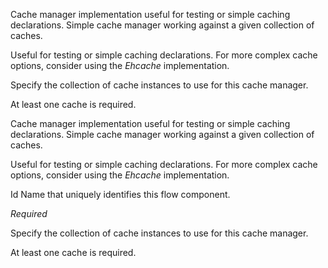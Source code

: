 
Cache manager implementation useful for testing or simple caching declarations.
Simple cache manager working against a given collection of caches.

Useful for testing or simple caching declarations. For more complex cache options, consider using the <i>Ehcache</i> implementation.


Specify the collection of cache instances to use for this cache manager.

At least one cache is required.


Cache manager implementation useful for testing or simple caching declarations.
Simple cache manager working against a given collection of caches.

Useful for testing or simple caching declarations. For more complex cache options, consider using the <i>Ehcache</i> implementation.


Id
Name that uniquely identifies this flow component.

<i>Required</i>


Specify the collection of cache instances to use for this cache manager.

At least one cache is required.

